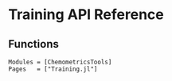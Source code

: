 # Training API Reference

## Functions

```@autodocs
Modules = [ChemometricsTools]
Pages   = ["Training.jl"]
```
